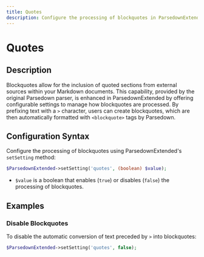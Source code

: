 ```yaml
---
title: Quotes
description: Configure the processing of blockquotes in ParsedownExtended
---
```


# Quotes

## Description

Blockquotes allow for the inclusion of quoted sections from external sources within your Markdown documents. This capability, provided by the original Parsedown parser, is enhanced in ParsedownExtended by offering configurable settings to manage how blockquotes are processed. By prefixing text with a `>` character, users can create blockquotes, which are then automatically formatted with `<blockquote>` tags by Parsedown.

## Configuration Syntax

Configure the processing of blockquotes using ParsedownExtended's `setSetting` method:

```php
$ParsedownExtended->setSetting('quotes', (boolean) $value);
```

- `$value` is a boolean that enables (`true`) or disables (`false`) the processing of blockquotes.

## Examples

### Disable Blockquotes

To disable the automatic conversion of text preceded by `>` into blockquotes:

```php
$ParsedownExtended->setSetting('quotes', false);
```